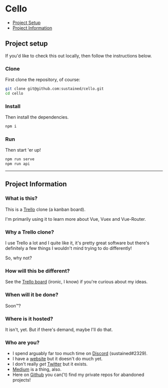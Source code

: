 # Cello

- [Project Setup](#project-setup)
- [Project Information](#project-information)

## Project setup

If you'd like to check this out locally, then follow the instructions below.

### Clone

First clone the repository, of course:

```bash
git clone git@github.com:sustained/cello.git
cd cello
```

### Install

Then install the dependencies.

```bash
npm i
```

### Run

Then start 'er up!

```bash
npm run serve
npm run api
```

---

## Project Information

### What is this?

This is a [Trello](https://www.trello.com/) clone (a kanban board).

I'm primarily using it to learn more about Vue, Vuex and Vue-Router.

### Why a Trello clone?

I use Trello a lot and I quite like it, it's pretty great software but there's definitely a few things I wouldn't mind trying to do differently!

So, why not?

### How will this be different?

See the [Trello board](https://trello.com/b/yj3Lb4Gu/project-cello) (ironic, I know) if you're curious about my ideas.

### When will it be done?

Soon™?

### Where is it hosted?

It isn't, yet. But if there's demand, maybe I'll do that.

### Who are you?

- I spend arguably far too much time on [Discord](https://www.discordapp.com/) (sustained#2329).
- I have a [website](https://www.sustained.name/) but it doesn't do much yet.
- I don't really _get_ [Twitter](https://twitter.com/@susDissonance) but it exists.
- [Medium](https://medium.com/@sustained) is a thing, also.
- Here on [Github](https://github.com/sustained) you can('t) find my private repos for abandoned projects!

